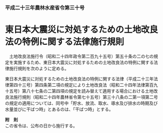 ### 平成二十三年農林水産省令第三十号  
# 東日本大震災に対処するための土地改良法の特例に関する法律施行規則  
　土地改良法施行令（昭和二十四年政令第二百九十五号）第五十条の二の七の規定を実施するため、東日本大震災に対処するための土地改良法の特例に関する法律施行規則を次のように定める。  
  
東日本大震災に対処するための土地改良法の特例に関する法律（平成二十三年法律第四十三号）第四条第二項の規定により土地改良法（昭和二十四年法律第百九十五号）第八十七条の二第四項の規定を読み替えて適用する場合における土地改良法施行規則（昭和二十四年農林省令第七十五号）第三十八条の二第一項第二号の規定の適用については、同号中「貯水、放流、取水、導水及び排水の時期及び水量並びに干ばつ時」とあるのは、「干ばつ時」とする。  
  
**附　則**  
この省令は、公布の日から施行する。  
  
